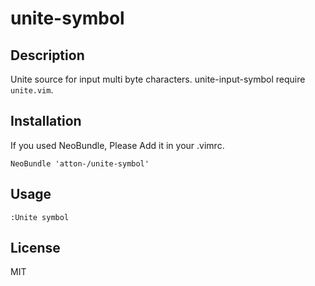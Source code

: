 unite-symbol
===========

## Description
Unite source for input multi byte characters.
unite-input-symbol require ``unite.vim``.

## Installation
If you used NeoBundle, Please Add it in your .vimrc.

```
NeoBundle 'atton-/unite-symbol'
```

## Usage

```
:Unite symbol
```

## License
MIT
